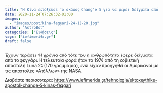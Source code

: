 ```yaml
---
title: "Η Κίνα εκτόξευσε το σκάφος Chang'e 5 για να φέρει δείγματα από τα πετρώματα στο φεγγάρι"
date: 2020-11-24T07:26:32+01:00
images:
  - "images/post/kina-feggari-24-11-20.jpg"
author: "AstroBot"
categories: ["Ειδήσεις"]
tags: ["iefimerida.gr"]
draft: false
---
```


Έχουν περάσει 44 χρόνια από τότε που η ανθρωπότητα έφερε δείγματα από το φεγγάρι. Η τελευταία φορά ήταν το 1976 από τη σοβιετική αποστολή Luna 24 (170 γραμμάρια), ενώ είχαν προηγηθεί οι Αμερικανοί με τις αποστολές «Απόλλων» της NASA. 

Διαβάστε περισσότερα: https://www.iefimerida.gr/tehnologia/ektoxeythike-apostoli-change-5-kinas-feggari
